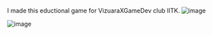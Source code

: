 I made this eductional game for VizuaraXGameDev club IITK. 
![image](https://github.com/abhishekmeena33/Waterfall/assets/118628637/de22c1e1-4ae7-4e5a-aca4-4e867dcb3d64)

![image](https://github.com/abhishekmeena33/Waterfall/assets/118628637/618787b6-7059-402f-920e-3a0ce734f349)
